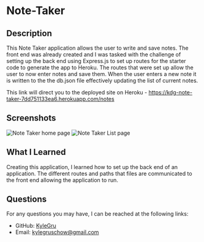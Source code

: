 # Note-Taker

## Description
 This Note Taker application allows the user to write and save notes. The front end was already created and I was tasked with the challenge of setting up the back end using Express.js to set up routes for the starter code to generate the app to Heroku. The routes that were set up allow the user to now enter notes and save them. When the user enters a new note it is written to the the db.json file effectively updating the list of current notes.  

 This link will direct you to the deployed site on Heroku - https://kdg-note-taker-7dd751133ea6.herokuapp.com/notes

## Screenshots
<img src="https://i.imgur.com/iWoRtoT.png" alt="Note Taker home page">
<img src ="https://i.imgur.com/SuuT91r.png" alt="Note Taker List page">

## What I Learned
  Creating this application, I learned how to set up the back end of an application. The different routes and paths that files are communicated to the front end allowing the application to run.

## Questions
  For any questions you may have, I can be reached at the following links: 
  - GitHub: [KyleGru](https://github.com/KyleGru)
  - Email: kylegruschow@gmail.com
